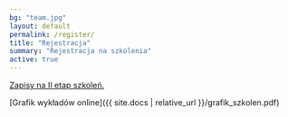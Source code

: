 ```yaml
---
bg: "team.jpg"
layout: default
permalink: /register/
title: "Rejestracja"
summary: "Rejestracja na szkolenia"
active: true
---
```


[Zapisy na II etap szkoleń.](https://akademia.iitis.pl/event/8/registrations/2/)

[Grafik wykładów online]({{ site.docs | relative_url }}/grafik_szkolen.pdf)